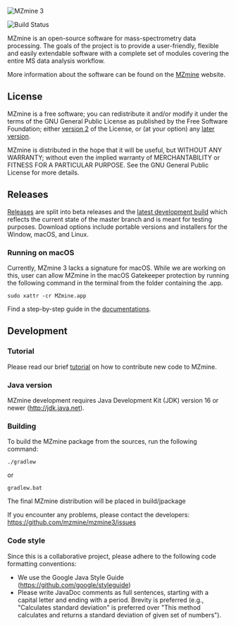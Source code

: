 ![MZmine 3](logo/MZmine_logo_RGB.png)

![Build Status](https://github.com/mzmine/mzmine3/actions/workflows/gradle.yml/badge.svg?event=push)

MZmine is an open-source software for mass-spectrometry data processing. The goals of the project is
to provide a user-friendly, flexible and easily extendable software with a complete set of modules
covering the entire MS data analysis workflow.

More information about the software can be found on the [MZmine](http://mzmine.github.io) website.

## License

MZmine is a free software; you can redistribute it and/or modify it under the terms of the GNU
General Public License as published by the Free Software Foundation;
either [version 2](http://www.gnu.org/licenses/gpl-2.0.html) of the License, or (at your option)
any [later version](http://www.gnu.org/licenses/gpl.html).

MZmine is distributed in the hope that it will be useful, but WITHOUT ANY WARRANTY; without even the
implied warranty of MERCHANTABILITY or FITNESS FOR A PARTICULAR PURPOSE. See the GNU General Public
License for more details.

## Releases

[Releases](https://github.com/mzmine/mzmine3/releases?q=&expanded=true) are split into beta releases
and
the [latest development build](https://github.com/mzmine/mzmine3/releases/tag/Development-release)
which reflects the current state of the master branch and is meant for testing purposes. Download
options include portable versions and installers for the Window, macOS, and Linux.

### Running on macOS

Currently, MZmine 3 lacks a signature for macOS. While we are working on this, user can allow MZmine
in the macOS Gatekeeper protection by running the following command in the terminal from the folder
containing the .app.

```
sudo xattr -cr MZmine.app
```

Find a step-by-step guide in the [documentations](https://mzmine.github.io/mzmine_documentation/getting_started.html#on-macos).


## Development

### Tutorial

Please read our brief [tutorial](http://mzmine.github.io/development.html) on how to contribute new
code to MZmine.

### Java version

MZmine development requires Java Development Kit (JDK) version 16 or newer (http://jdk.java.net).

### Building

To build the MZmine package from the sources, run the following command:

    ./gradlew

or

    gradlew.bat

The final MZmine distribution will be placed in build/jpackage

If you encounter any problems, please contact the developers:
https://github.com/mzmine/mzmine3/issues

### Code style

Since this is a collaborative project, please adhere to the following code formatting conventions:

* We use the Google Java Style Guide (https://github.com/google/styleguide)
* Please write JavaDoc comments as full sentences, starting with a capital letter and ending with a
  period. Brevity is preferred (e.g., "Calculates standard deviation" is preferred over "This method
  calculates and returns a standard deviation of given set of numbers").

